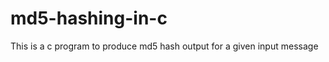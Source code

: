 md5-hashing-in-c
================

This is a c program to produce md5 hash output for a given input message